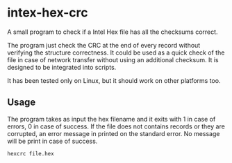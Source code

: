 # intex-hex-crc

A small program to check if a Intel Hex file has all the checksums correct.

The program just check the CRC at the end of every record without verifying the
structure correctness.
It could be used as a quick check of the file in case of network transfer
without using an additional checksum.
It is designed to be integrated into scripts.

It has been tested only on Linux, but it should work on other platforms too.

## Usage

The program takes as input the hex filename and it exits with 1 in case of
errors, 0 in case of success.
If the file does not contains records or they are corrupted, an error message
in printed on the standard error.
No message will be print in case of success.

```
hexcrc file.hex
```

